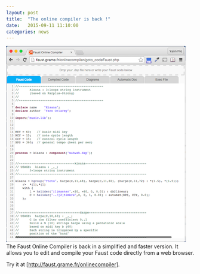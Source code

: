 ```yaml
---
layout: post
title:  "The online compiler is back !"
date:   2015-09-11 11:10:00
categories: news
---
```


![onlinecompiler](/images/onlinecompiler.png)
The Faust Online Compiler is back in a simplified and faster version.
It allows you to edit and compile your Faust code directly from a web browser.

Try it at [http://faust.grame.fr/onlinecompiler].
